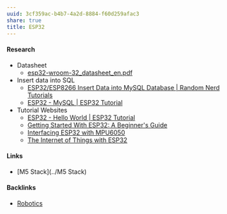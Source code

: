 ```yaml
---
uuid: 3cf359ac-b4b7-4a2d-8884-f60d259afac3
share: true
title: ESP32
---
```

#### Research

* Datasheet
	* [esp32-wroom-32\_datasheet\_en.pdf](https://www.espressif.com/sites/default/files/documentation/esp32-wroom-32_datasheet_en.pdf)
* Insert data into SQL
	* [ESP32/ESP8266 Insert Data into MySQL Database | Random Nerd Tutorials](https://randomnerdtutorials.com/esp32-esp8266-mysql-database-php/)
	* [ESP32 - MySQL | ESP32 Tutorial](https://esp32io.com/tutorials/esp32-mysql)
* Tutorial Websites
	* [ESP32 - Hello World | ESP32 Tutorial](https://esp32io.com/tutorials/esp32-hello-world)
	* [Getting Started With ESP32: A Beginner's Guide](https://lastminuteengineers.com/getting-started-with-esp32/)
	* [Interfacing ESP32 with MPU6050](https://www.tutorialspoint.com/esp32_for_iot/interfacing_esp32_with_mpu6050.htm)
	* [The Internet of Things with ESP32](http://esp32.net/)

#### Links

* [M5 Stack](../M5 Stack)

#### Backlinks

* [Robotics](/2bd2c8f1-17c2-4636-b525-42eceeb599f1)